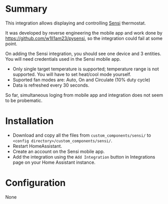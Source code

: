 # Summary

This integration allows displaying and controlling [Sensi](https://sensi.emerson.com/en-us) thermostat.

It was developed by reverse engineering the mobile app and work done by https://github.com/w1ll1am23/pysensi, so the integration could fail at some point.

On adding the Sensi integration, you should see one device and 3 entities. You will need credentials used in the Sensi mobile app.

- Only single target temperature is supported; temperature range is not supported. You will have to set heat/cool mode yourself.
- Suported fan modes are: Auto, On and Circulate (10% duty cycle)
- Data is refreshed every 30 seconds.

So far, simultaneous loging from mobile app and integration does not seem to be probematic.

# Installation

- Download and copy all the files from `custom_components/sensi/` to `<config directory>/custom_components/sensi/`.
- Restart HomeAssistant.
- Create an account on the Sensi mobile app.
- Add the integration using the `Add Integration` button in Integrations page on your Home Assistant instance.

# Configuration

None
